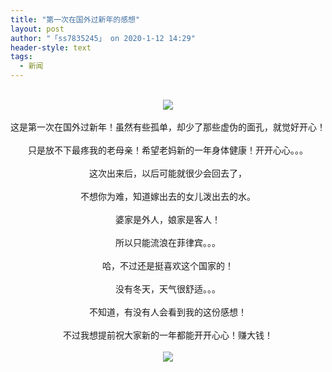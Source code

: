```yaml
---
title: "第一次在国外过新年的感想"
layout: post
author: "「ss7835245」 on 2020-1-12 14:29"
header-style: text
tags:
  - 新闻
---
```


<head></head>
<body>
  &nbsp;&nbsp;
 <br> 
 <div align="center"> 
  <img src="https://bbs.boniu123.cc/static/image/smiley/2jingz/19.gif" smilieid="329"> 
 </div>
 <br> 
 <div align="center">
   这是第一次在国外过新年！虽然有些孤单，却少了那些虚伪的面孔，就觉好开心！ 
 </div>
 <br> 
 <div align="center">
   只是放不下最疼我的老母亲！希望老妈新的一年身体健康！开开心心。。。 
 </div>
 <br> 
 <div align="center">
   这次出来后，以后可能就很少会回去了， 
 </div>
 <br> 
 <div align="center">
   不想你为难，知道嫁出去的女儿泼出去的水。 
 </div>
 <br> 
 <div align="center">
   婆家是外人，娘家是客人！ 
 </div>
 <br> 
 <div align="center">
   所以只能流浪在菲律宾。。。 
 </div>
 <br> 
 <div align="center">
   哈，不过还是挺喜欢这个国家的！ 
 </div>
 <br> 
 <div align="center">
   没有冬天，天气很舒适。。。 
 </div>
 <br> 
 <div align="center">
   不知道，有没有人会看到我的这份感想！ 
 </div>
 <br> 
 <div align="center">
   不过我想提前祝大家新的一年都能开开心心！赚大钱！ 
 </div>
 <br> 
 <div align="center"> 
  <img src="https://bbs.boniu123.cc/static/image/smiley/2jingz/16.gif" smilieid="313"> 
 </div>
 <br> 
 <br>
</body>


